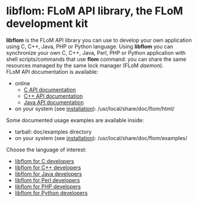 # libflom: FLoM API library, the FLoM development kit

**libflom** is the FLoM API library you can use to develop your own application using C, C++, Java, PHP or Python language. Using **libflom** you can synchronize your own C, C++, Java, Perl, PHP or Python application with shell scripts/commands that use **flom** command: you can share the same resources managed by the same lock manager (FLoM *daemon*).   
FLoM API documentation is available:
 
* online
    * [C API documentation](http://flom.sourceforge.net/html/C/)
    * [C++ API documentation](http://flom.sourceforge.net/html/C++/)
    * [Java API documentation](http://flom.sourceforge.net/html/java/)
* on your system (see [installation](../Installation.md)): /usr/local/share/doc/flom/html/

Some documented usage examples are available inside:

* tarball: doc/examples directory
* on your system (see [installation](../Installation.md)): /usr/local/share/doc/flom/examples/

Choose the language of interest:

* [libflom for C developers](libflom_C.md)
* [libflom for C++ developers](libflom_CXX.md)
* [libflom for Java developers](libflom_Java.md)
* [libflom for Perl developers](libflom_Perl.md)
* [libflom for PHP developers](libflom_PHP.md)
* [libflom for Python developers](libflom_Python.md)

